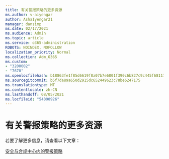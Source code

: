 ```yaml
---
title: 有关警报策略的更多资源
ms.author: v-aiyengar
author: AshaIyengar21
manager: dansimp
ms.date: 02/17/2021
ms.audience: Admin
ms.topic: article
ms.service: o365-administration
ROBOTS: NOINDEX, NOFOLLOW
localization_priority: Normal
ms.collection: Adm_O365
ms.custom:
- "3200002"
- "7670"
ms.openlocfilehash: b18863fe1f85d6619f8a07b7e6801f390c6b827c9c445f68117c6d3497550931
ms.sourcegitcommit: b5f7da89a650d2915dc652449623c78be6247175
ms.translationtype: MT
ms.contentlocale: zh-CN
ms.lasthandoff: 08/05/2021
ms.locfileid: "54090926"
---
```

# <a name="more-resources-on-alert-policies"></a>有关警报策略的更多资源

若要了解更多信息，请查看以下文章：

[安全与合规中心内的警报策略](https://go.microsoft.com/fwlink/?linkid=2103211)